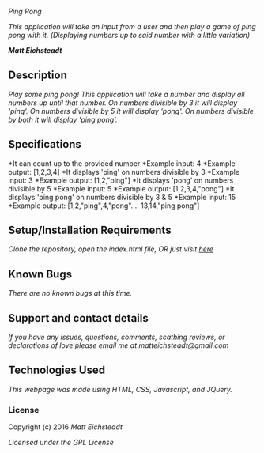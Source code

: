 _Ping Pong_

_This application will take an input from a user and then play a game of ping pong with it. (Displaying numbers up to said number with a little variation)_

_**Matt Eichsteadt**_

## Description

_Play some ping pong! This application will take a number and display all numbers up until that number. On numbers divisible by 3 it will display 'ping'. On numbers divisible by 5 it will display 'pong'. On numbers divisible by both it will display 'ping pong'._

## Specifications

*It can count up to the provided number
  *Example input: 4
  *Example output: [1,2,3,4]
*It displays 'ping' on numbers divisible by 3
  *Example input: 3
  *Example output: [1,2,"ping"]
*It displays 'pong' on numbers divisible by 5
  *Example input: 5
  *Example output: [1,2,3,4,"pong"]
*It displays 'ping pong' on numbers divisible by 3 & 5
  *Example input: 15
  *Example output: [1,2,"ping",4,"pong".... 13,14,"ping pong"]


## Setup/Installation Requirements

_Clone the repository,_
_open the index.html file,_
_OR_
_just visit [here](https://meichsteadt.github.io/trackSuggester)_

## Known Bugs

_There are no known bugs at this time._

## Support and contact details

_If you have any issues, questions, comments, scathing reviews, or declarations of love please email me at matteichsteadt@gmail.com_

## Technologies Used

_This webpage was made using HTML, CSS, Javascript, and JQuery._

### License

Copyright (c) 2016 _Matt Eichsteadt_

*Licensed under the GPL License*
